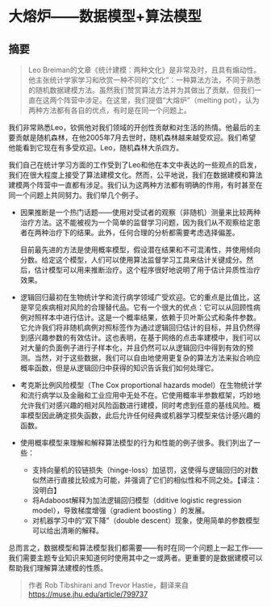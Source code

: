 # 大熔炉——数据模型+算法模型

## 摘要

>  Leo Breiman的文章《统计建模：两种文化》是非常及时，且具有煽动性。他主张统计学家学习和欣赏一种不同的“文化”：一种算法方法，不同于熟悉的随机数据建模方法。虽然我们赞赏算法方法并为其做出了贡献，但我们一直在这两个阵营中涉足。在这里，我们提倡“大熔炉”（melting pot），认为两种方法都有各自的优点，有时是在同一个问题上。


我们非常熟悉Leo，钦佩他对我们领域的开创性贡献和对生活的热情。他最后的主要贡献是随机森林，在他2005年7月去世时，随机森林越来越受欢迎。我们希望他能看到它现在有多受欢迎。Leo，随机森林大杀四方。


我们自己在统计学习方面的工作受到了Leo和他在本文中表达的一些观点的启发，我们在很大程度上接受了算法建模文化。然而，公平地说，我们在数据建模和算法建模两个阵营中一直都有涉足。我们认为这两种方法都有明确的作用，有时甚至在同一个问题上共同努力。我们举几个例子。

- 因果推断是一个热门话题——使用对受试者的观察（非随机）测量来比较两种治疗方法。这不能被视为一个简单的监督学习问题，因为我们从不观察给定患者在两种治疗下的结果。此外，任何合理的分析都需要考虑选择偏差。

   目前最先进的方法是使用概率模型，假设潜在结果和不可混淆性，并使用倾向分数。给定这个模型，人们可以使用算法监督学习工具来估计关键成分。然后，估计模型可以用来推断治疗。这个程序很好地说明了用于估计异质性治疗效果。

- 逻辑回归最初在生物统计学和流行病学领域广受欢迎。它的重点是比值比，这是罕见疾病相对风险的合理替代品。它有一个很大的优点：它可以从回顾性病例对照样本中进行估计。这是一个概率结果，依赖于贝叶斯公式和条件参数。它允许我们将非随机病例对照标签作为通过逻辑回归估计的目标，并且仍然得到感兴趣参数的有效估计。这也表明，在基于网络的点击率建模中，我们可以对大量的负面例子进行子样本化，并且仍然可以从逻辑回归中得到有效的预测。当然，对于这些数据，我们可以自由地使用更复杂的算法方法来拟合响应概率函数，但是从逻辑回归中获得的知识告诉我们如何处理它。

- 考克斯比例风险模型（The Cox proportional hazards model）在生物统计学和流行病学以及金融和工业应用中无处不在。它使用概率半参数框架，巧妙地允许我们对感兴趣的相对风险函数进行建模，同时考虑到任意的基线风险。概率模型因此确定损失函数，此后允许任何经典或机器学习模型来估计感兴趣的函数。

- 使用概率模型来理解和解释算法模型的行为和性能的例子很多。我们列出了一些：

  - 支持向量机的铰链损失（hinge-loss）加惩罚，这使得与逻辑回归的对数似然进行直接比较成为可能，并强调了它们的相似性和不同之处。【译注：没明白】
  - 将Adaboost解释为加法逻辑回归模型（dditive logistic regression model），导致梯度增强（gradient boosting ）的发展。
  - 对机器学习中的“双下降”（double descent）现象，使用简单的参数模型可以给出清晰的解释。



总而言之，数据模型和算法模型我们都需要——有时在同一个问题上一起工作——我们需要主题专业知识来知道何时使用其中之一或两者。更重要的是数据建模可以帮助我们理解算法建模的性质。

> 作者 Rob Tibshirani and Trevor Hastie，翻译来自 https://muse.jhu.edu/article/799737
